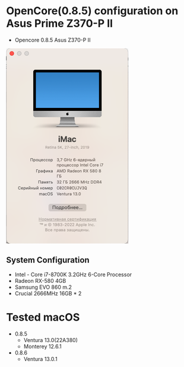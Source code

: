 # OpenCore(0.8.5) configuration on Asus Prime Z370-P II
- Opencore 0.8.5 Asus Z370-P II

![System Info](sysinfo.png)

## System Configuration 

- Intel - Core i7-8700K 3.2GHz 6-Core Processor
- Radeon RX-580 4GB
- Samsung EVO 860  m.2
- Crucial 2666MHz 16GB * 2

# Tested macOS
- 0.8.5
    - Ventura 13.0(22A380)
    - Monterey 12.6.1
- 0.8.6
    - Ventura 13.0.1
